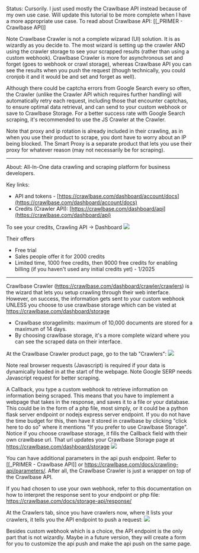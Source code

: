 
Status: Cursorily. I just used mostly the Crawlbase API instead because of my own use case. Will update this tutorial to be more complete when I have a more appropriate use case. To read about Crawlbase API: [[_PRIMER - Crawlbase API]]

Note Crawlbase Crawler is not a complete wizarad (UI) solution. It is as wizardly as you decide to. The most wizard is setting up the crawler AND using the crawler storage to see your scrapped results (rather than using a custom webhook). Crawlbase Crawler is more for asynchronous set and forget (goes to webhook or crawl storage), whereas Crawlbase API you can see the results when you push the request (though technically, you could cronjob it and it would be and set and forget as well).

Although there could be captcha errors from Google Search every so often, the Crawler (unlike the Crawler API which requires further handling) will automatically retry each request, including those that encounter captchas, to ensure optimal data retrieval, and can send to your custom webhook or save to Crawlbase Storage. For a better success rate with Google Search scraping, it's recommended to use the JS Crawler at the Crawler.

Note that proxy and ip rotation is already included in their crawling, as in when you use their product to scrape, you dont have to worry about an IP being blocked. The Smart Proxy is a separate product that lets you use their proxy for whatever reason (may not necessarily be for scraping).

---

About: All-In-One data crawling and scraping platform for business developers.

Key links:
- API and tokens - [https://crawlbase.com/dashboard/account/docs](https://crawlbase.com/dashboard/account/docs)
- Credits (Crawler API): [https://crawlbase.com/dashboard/api](https://crawlbase.com/dashboard/api)

To see your credits, Crawling API -> Dashboard
![](GilJbZM.png)



Their offers
- Free trial
- Sales people offer it for 2000 credits
- Limited time, 1000 free credits, then 9000 free credits for enabling billing (if you haven't used any initial credits yet) - 1/2025

---

Crawlbase Crawler (https://crawlbase.com/dashboard/crawler/crawlers) is the wizard that lets you setup crawling through their web interface. However, on success, the information gets sent to your custom webhook UNLESS you choose to use crawlbase storage which can be visted at https://crawlbase.com/dashboard/storage
- Crawlbase storagelimits:  maximum of 10,000 documents are stored for a maximum of 14 days.
- By choosing crawlbase storage, it's a more complete wizard where you can see the scraped data on their interface.

At the Crawlbase Crawler product page, go to the tab "Crawlers":
![](Y2GsInh.png)

Note real browser requests (Javascript) is required if your data is dynamically loaded in at the start of the webpage. Note Google SERP needs Javascript request for better scraping.

A Callback, you type a custom webhook to retrieve information on information being scraped. This means that you have to implement a webpage that takes in the response, and saves it to a file or your database. This could be in the form of a php file, most simply, or it could be a python flask server endpoint or nodejs express server endpoint. If you do not have the time budget for this, then have it stored in crawlbase by clicking "click here to do so" where it mentions "If you prefer to use Crawlbase Storage". Notice if you choose crawlbase storage, it fills the Callback field with their own crawlbase url. That url updates your Crawlbase Storage page at https://crawlbase.com/dashboard/storage
![](uqwrCOX.png)

You can have additional parameters in the api push endpoint. Refer to [[_PRIMER - Crawlbase API]] or https://crawlbase.com/docs/crawling-api/parameters/. After all, the Crawlbase Crawler is just a wrapper on top of the Crawlbase API.

If you had chosen to use your own webhook, refer to this documentation on how to interpret the response sent to your endpoint or php file:
https://crawlbase.com/docs/storage-api/response/

At the Crawlers tab, since you have crawlers now, where it lists your crawlers, it tells you the API endpoint to push a request:
![](eJEBtQ3.png)

Besides custom webhook which is a choice, the API endpoint is the only part that is not wizardly. Maybe in a future version, they will create a form for you to customize the api push and make the api push on the same page.

